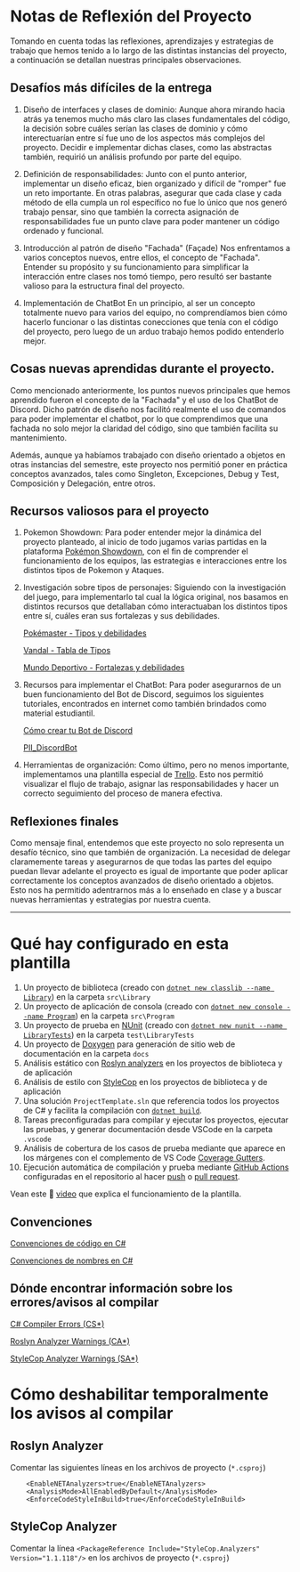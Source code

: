 # Notas de Reflexión del Proyecto

Tomando en cuenta todas las reflexiones, aprendizajes y estrategias de trabajo que hemos tenido a lo largo de las distintas instancias del proyecto, a continuación se detallan nuestras principales observaciones.

## Desafíos más difíciles de la entrega
1. Diseño de interfaces y clases de dominio:
   Aunque ahora mirando hacia atrás ya tenemos mucho más claro las clases fundamentales del código, la decisión sobre cuáles serían las clases de dominio y cómo interectuarían entre sí fue uno de los aspectos más complejos del proyecto. Decidir e implementar dichas clases, como las abstractas también, requirió un análisis profundo por parte del equipo.

2. Definición de responsabilidades:
   Junto con el punto anterior, implementar un diseño eficaz, bien organizado y difícil de "romper" fue un reto importante. En otras palabras, asegurar que cada clase y cada método de ella cumpla un rol específico no fue lo único que nos generó trabajo pensar, sino que también la correcta asignación de responsabilidades fue un punto clave para poder mantener un código ordenado y funcional.

3. Introducción al patrón de diseño "Fachada" (Façade)
   Nos enfrentamos a varios conceptos nuevos, entre ellos, el concepto de "Fachada". Entender su propósito y su funcionamiento para simplificar la interacción entre clases nos tomó tiempo, pero resultó ser bastante valioso para la estructura final del proyecto.

4. Implementación de ChatBot
   En un principio, al ser un concepto totalmente nuevo para varios del equipo, no comprendíamos bien cómo hacerlo funcionar o las distintas conecciones que tenía con el código del proyecto, pero luego de un arduo trabajo hemos podido entenderlo mejor.

## Cosas nuevas aprendidas durante el proyecto.
Como mencionado anteriormente, los puntos nuevos principales que hemos aprendido fueron el concepto de la "Fachada" y el uso de los ChatBot de Discord. Dicho patrón de diseño nos facilitó realmente el uso de comandos para poder implementar el chatbot, por lo que comprendimos que una fachada no solo mejor la claridad del código, sino que también facilita su mantenimiento.

Además, aunque ya habíamos trabajado con diseño orientado a objetos en otras instancias del semestre, este proyecto nos permitió poner en práctica conceptos avanzados, tales como Singleton, Excepciones, Debug y Test, Composición y Delegación, entre otros.

## Recursos valiosos para el proyecto
1. Pokemon Showdown:
   Para poder entender mejor la dinámica del proyecto planteado, al inicio de todo jugamos varias partidas en la plataforma [Pokémon Showdown](https://pokemonshowdown.com), con el fin de comprender el funcionamiento de los equipos, las estrategias e interacciones entre los distintos tipos de Pokemon y Ataques.
2. Investigación sobre tipos de personajes:
   Siguiendo con la investigación del juego, para implementarlo tal cual la lógica original, nos basamos en distintos recursos que detallaban cómo interactuaban los distintos tipos entre sí, cuáles eran sus fortalezas y sus debilidades.

   [Pokémaster - Tipos y debilidades](https://pokemaster.es/tipos-de-pokemon-todas-las-debilidades-pokemon-segun-el-tipo-elemental-no-121393/)

   [Vandal - Tabla de Tipos](https://vandal.elespanol.com/reportaje/tabla-de-tipos-de-pokemon-fortalezas-y-debilidades-en-todos-los-juegos)

   [Mundo Deportivo - Fortalezas y debilidades](https://www.mundodeportivo.com/alfabeta/guia/tabla-tipos-pokemon-fortalezas-debilidades)
   
4. Recursos para implementar el ChatBot:
   Para poder asegurarnos de un buen funcionamiento del Bot de Discord, seguimos los siguientes tutoriales, encontrados en internet como también brindados como material estudiantil.

   [Cómo crear tu Bot de Discord](https://www.youtube.com/watch?v=KsqcoNMXKqA)

   [PII_DiscordBot](https://github.com/ucudal/PII_DiscordBot_Demo.git)
   
6. Herramientas de organización:
   Como último, pero no menos importante, implementamos una plantilla especial de [Trello](https://trello.com/invite/b/6703de37cf3960b68425477a/ATTI795f0bcf6e0f9f9f73480dac39304e30C5BEDD72/1erentrega-pii). Esto nos permitió visualizar el flujo de trabajo, asignar las responsabilidades y hacer un correcto seguimiento del proceso de manera efectiva.

## Reflexiones finales
Como mensaje final, entendemos que este proyecto no solo representa un desafío técnico, sino que también de organización. La necesidad de delegar claramemente tareas y asegurarnos de que todas las partes del equipo puedan llevar adelante el proyecto es igual de importante que poder aplicar correctamente los conceptos avanzados de diseño orientado a objetos. Esto nos ha permitido adentrarnos más a lo enseñado en clase y a buscar nuevas herramientas y estrategias por nuestra cuenta. 
   
------------------------------------------------------------------------------------------------

# Qué hay configurado en esta plantilla

1. Un proyecto de biblioteca (creado con [`dotnet new classlib --name Library`](https://docs.microsoft.com/en-us/dotnet/core/tools/dotnet-new?tabs=netcore22)) en la carpeta `src\Library`
2. Un proyecto de aplicación de consola (creado con [`dotnet new console --name Program`](https://docs.microsoft.com/en-us/dotnet/core/tools/dotnet-new?tabs=netcore22)) en la carpeta `src\Program`
3. Un proyecto de prueba en [NUnit](https://nunit.org/) (creado con [`dotnet new nunit --name LibraryTests`](https://docs.microsoft.com/en-us/dotnet/core/tools/dotnet-new?tabs=netcore22)) en la carpeta `test\LibraryTests`
4. Un proyecto de [Doxygen](https://www.doxygen.nl/index.html) para generación de sitio web de documentación en la carpeta `docs`
5. Análisis estático con [Roslyn analyzers](https://docs.microsoft.com/en-us/dotnet/fundamentals/code-analysis/overview) en los proyectos de biblioteca y de aplicación
6. Análisis de estilo con [StyleCop](https://github.com/DotNetAnalyzers/StyleCopAnalyzers/blob/master/README.md) en los proyectos de biblioteca y de aplicación
7. Una solución `ProjectTemplate.sln` que referencia todos los proyectos de C# y facilita la compilación con [`dotnet build`](https://docs.microsoft.com/en-us/dotnet/core/tools/dotnet-build).
8. Tareas preconfiguradas para compilar y ejecutar los proyectos, ejecutar las pruebas, y generar documentación desde VSCode en la carpeta `.vscode`
9. Análisis de cobertura de los casos de prueba mediante []() que aparece en los márgenes con el complemento de VS Code [Coverage Gutters](https://marketplace.visualstudio.com/items?itemName=ryanluker.vscode-coverage-gutters).
10. Ejecución automática de compilación y prueba mediante [GitHub Actions](https://docs.github.com/en/actions) configuradas en el repositorio al hacer [push](https://github.com/git-guides/git-push) o [pull request](https://docs.github.com/en/github/collaborating-with-pull-requests).

Vean este 🎥 [video](https://web.microsoftstream.com/video/55c6a06c-07dc-4f95-a96d-768f198c9044) que explica el funcionamiento de la plantilla.

## Convenciones

[Convenciones de código en C#](https://docs.microsoft.com/en-us/dotnet/csharp/programming-guide/inside-a-program/coding-conventions)

[Convenciones de nombres en C#](https://docs.microsoft.com/en-us/dotnet/standard/design-guidelines/naming-guidelines)

## Dónde encontrar información sobre los errores/avisos al compilar

[C# Compiler Errors (CS*)](https://docs.microsoft.com/en-us/dotnet/csharp/language-reference/compiler-messages/)

[Roslyn Analyzer Warnings (CA*)](https://docs.microsoft.com/en-us/dotnet/fundamentals/code-analysis/categories)

[StyleCop Analyzer Warnings (SA*)](https://github.com/DotNetAnalyzers/StyleCopAnalyzers/blob/master/DOCUMENTATION.md)

# Cómo deshabilitar temporalmente los avisos al compilar

## Roslyn Analyzer

Comentar las siguientes líneas en los archivos de proyecto (`*.csproj`)
```
    <EnableNETAnalyzers>true</EnableNETAnalyzers>
    <AnalysisMode>AllEnabledByDefault</AnalysisMode>
    <EnforceCodeStyleInBuild>true</EnforceCodeStyleInBuild>
```

## StyleCop Analyzer

Comentar la línea `<PackageReference Include="StyleCop.Analyzers" Version="1.1.118"/>` en los archivos de proyecto (`*.csproj`)
